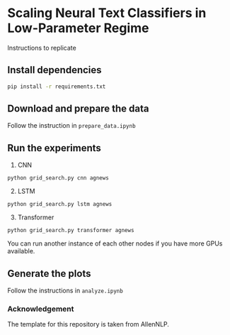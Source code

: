 # Scaling Neural Text Classifiers in Low-Parameter Regime

Instructions to replicate
## Install dependencies
```bash
pip install -r requirements.txt
```
## Download and prepare the data
Follow the instruction in `prepare_data.ipynb`
## Run the experiments
1. CNN
```
python grid_search.py cnn agnews
```
2. LSTM
```
python grid_search.py lstm agnews
```
3. Transformer
```
python grid_search.py transformer agnews
```
You can run another instance of each other nodes if you have more GPUs available.
## Generate the plots
Follow the instructions in `analyze.ipynb`

### Acknowledgement
The template for this repository is taken from AllenNLP.
